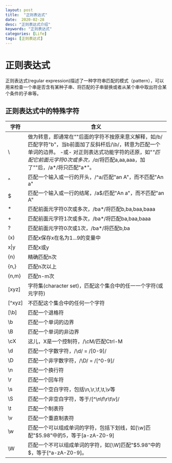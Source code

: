 ```yaml
---
layout: post
title:  "正则表达式"
date:  2020-02-28
desc: "正则表达式介绍"
keywords: "正则表达式"
categories: [Life]
tags: [正则表达式]
---
```

# 正则表达式

正则表达式(regular expression)描述了一种字符串匹配的模式（pattern），可以用来检查一个串是否含有某种子串、将匹配的子串替换或者从某个串中取出符合某个条件的子串等。

## 正则表达式中的特殊字符

| 字符 | 含义 |
| --- | --- |
| \	 | 做为转意，即通常在"\"后面的字符不按原来意义解释，如/b/匹配字符"b"，当b前面加了反斜杆后/\b/，转意为匹配一个单词的边界。 -或- 对正则表达式功能字符的还原，如"*"匹配它前面元字符0次或多次，/a*/将匹配a,aa,aaa，加了"\"后，/a\*/将只匹配"a*"。|
| ^ | 匹配一个输入或一行的开头，/^a/匹配"an A"，而不匹配"An a"|
| $ | 匹配一个输入或一行的结尾，/a$/匹配"An a"，而不匹配"an A"|
| *	| 匹配前面元字符0次或多次，/ba*/将匹配b,ba,baa,baaa|
| +	| 匹配前面元字符1次或多次，/ba*/将匹配ba,baa,baaa|
|? | 匹配前面元字符0次或1次，/ba*/将匹配b,ba|
| (x) | 匹配x保存x在名为$1...$9的变量中|
| x\|y | 匹配x或y|
| {n} | 精确匹配n次|
| {n,} | 匹配n次以上|
| {n,m} | 匹配n-m次|
| [xyz]	| 字符集(character set)，匹配这个集合中的任一一个字符(或元字符)|
| [^xyz] | 不匹配这个集合中的任何一个字符|
| [\b] | 匹配一个退格符|
| \b | 匹配一个单词的边界|
| \B | 匹配一个单词的非边界|
| \cX | 这儿，X是一个控制符，/\cM/匹配Ctrl-M|
| \d | 匹配一个字数字符，/\d/ = /[0-9]/|
| \D | 匹配一个非字数字符，/\D/ = /[^0-9]/|
| \n | 匹配一个换行符|
| \r | 匹配一个回车符|
| \s | 匹配一个空白字符，包括\n,\r,\f,\t,\v等|
| \S | 匹配一个非空白字符，等于/[^\n\f\r\t\v]/|
| \t | 匹配一个制表符|
| \v | 匹配一个重直制表符|
| \w | 匹配一个可以组成单词的字符，包括下划线，如[\w]匹配"$5.98"中的5，等于[a-zA-Z0-9]|
| \W | 匹配一个不可以组成单词的字符，如[\W]匹配"$5.98"中的$，等于[^a-zA-Z0-9]。|
